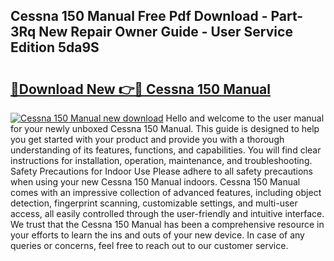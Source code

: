 ## Cessna 150 Manual Free Pdf Download - Part-3Rq New Repair Owner Guide - User Service Edition 5da9S

# <h2><a href="http://bc42306.oget.top/?id=Cessna+150+Manual">🔗Download New 👉🔴 Cessna 150 Manual</a></h2>

[![Cessna 150 Manual new download](https://i.imgur.com/5g1atiW.png)](http://bc42306.oget.top/?id=Cessna+150+Manual)
Hello and welcome to the user manual for your newly unboxed Cessna 150 Manual. This guide is designed to help you get started with your product and provide you with a thorough understanding of its features, functions, and capabilities. You will find clear instructions for installation, operation, maintenance, and troubleshooting. Safety Precautions for Indoor Use Please adhere to all safety precautions when using your new Cessna 150 Manual indoors. Cessna 150 Manual comes with an impressive collection of advanced features, including object detection, fingerprint scanning, customizable settings, and multi-user access, all easily controlled through the user-friendly and intuitive interface. We trust that the Cessna 150 Manual has been a comprehensive resource in your efforts to learn the ins and outs of your new device. In case of any queries or concerns, feel free to reach out to our customer service.
